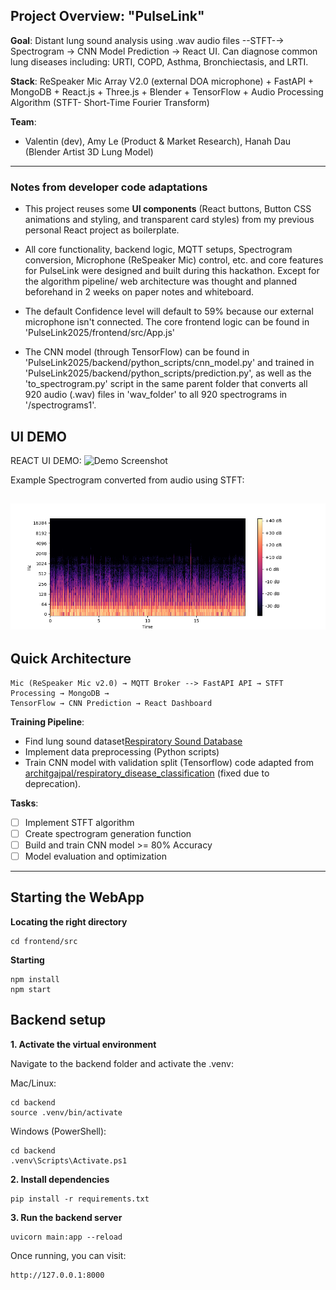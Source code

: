 ##  Project Overview: "PulseLink"
**Goal**: Distant lung sound analysis using .wav audio files --STFT-→ Spectrogram → CNN Model Prediction → React UI. Can diagnose common lung diseases including: URTI, COPD, Asthma, Bronchiectasis, and LRTI. 

**Stack**: ReSpeaker Mic Array V2.0 (external DOA microphone) + FastAPI + MongoDB + React.js + Three.js + Blender + TensorFlow + Audio Processing Algorithm (STFT- Short-Time Fourier Transform)

**Team**: 
- Valentin (dev), Amy Le (Product & Market Research), Hanah Dau (Blender Artist 3D Lung Model)
---

### Notes from developer code adaptations

- This project reuses some **UI components** (React buttons, Button CSS animations and styling, and transparent card styles) from my previous personal React project as boilerplate. 

- All core functionality, backend logic, MQTT setups, Spectrogram conversion, Microphone (ReSpeaker Mic) control, etc. and core features for PulseLink were designed and built during this hackathon. Except for the algorithm pipeline/ web architecture was thought and planned beforehand in 2 weeks on paper notes and whiteboard.
  
- The default Confidence level will default to 59% because our external microphone isn't connected. The core frontend logic can be found in 'PulseLink2025/frontend/src/App.js'
- The CNN model (through TensorFlow) can be found in 'PulseLink2025/backend/python_scripts/cnn_model.py' and trained in 'PulseLink2025/backend/python_scripts/prediction.py', as well as the 'to_spectrogram.py' script in the same parent folder that converts all 920 audio (.wav) files in 'wav_folder' to all 920 spectrograms in '/spectrograms1'.

## UI DEMO
REACT UI DEMO:
![Demo Screenshot](frontend/public/UI-demo.png)

Example Spectrogram converted from audio using STFT:

![Demo Spectrogram](frontend/public/spectrogram.png)
---
## Quick Architecture
```
Mic (ReSpeaker Mic v2.0) → MQTT Broker --> FastAPI API → STFT Processing → MongoDB → 
TensorFlow → CNN Prediction → React Dashboard
```

**Training Pipeline**:
- Find lung sound dataset[Respiratory Sound Database](https://bhichallenge.med.auth.gr/ICBHI_2017_Challenge)
- Implement data preprocessing (Python scripts)
- Train CNN model with validation split (Tensorflow) code adapted from [architgajpal/respiratory_disease_classification](https://github.com/architgajpal/respiratory_disease_classification) (fixed due to deprecation).

**Tasks**:
- [ ] Implement STFT algorithm
- [ ] Create spectrogram generation function
- [ ] Build and train CNN model >= 80% Accuracy
- [ ] Model evaluation and optimization

---
## Starting the WebApp
**Locating the right directory**
```
cd frontend/src
```
**Starting**
```
npm install
npm start
```

## Backend setup
**1.	Activate the virtual environment**

Navigate to the backend folder and activate the .venv:

Mac/Linux:
```
cd backend
source .venv/bin/activate
```

Windows (PowerShell):
```
cd backend
.venv\Scripts\Activate.ps1
```
**2.	Install dependencies**
```
pip install -r requirements.txt
```

**3. Run the backend server**
```
uvicorn main:app --reload
```

Once running, you can visit:
```
http://127.0.0.1:8000
```
